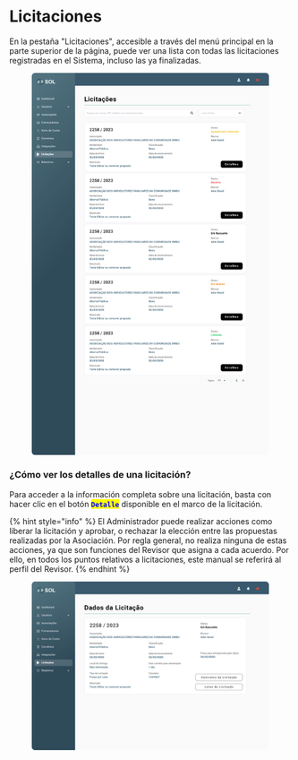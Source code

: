# Licitaciones

En la pestaña "Licitaciones", accesible a través del menú principal en la parte superior de la página, puede ver una lista con todas las licitaciones registradas en el Sistema, incluso las ya finalizadas.

<figure><img src="../../../.gitbook/assets/Licitações.png" alt=""><figcaption></figcaption></figure>

### ¿Cómo ver los detalles de una licitación?

Para acceder a la información completa sobre una licitación, basta con hacer clic en el botón <mark style="color:blue;">**`Detalle`**</mark> disponible en el marco de la licitación.

{% hint style="info" %}
El Administrador puede realizar acciones como liberar la licitación y aprobar, o rechazar la elección entre las propuestas realizadas por la Asociación. Por regla general, no realiza ninguna de estas acciones, ya que son funciones del Revisor que asigna a cada acuerdo. Por ello, en todos los puntos relativos a licitaciones, este manual se referirá al perfil del Revisor.
{% endhint %}

<figure><img src="../../../.gitbook/assets/Dados da Licitação (Em rascunho).png" alt=""><figcaption></figcaption></figure>
